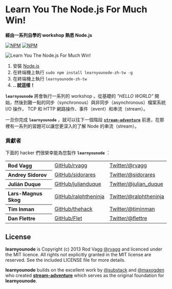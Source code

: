 # Learn You The Node.js For Much Win!

**經由一系列自學的 workshop 熟悉 Node.js**

[![NPM](https://nodei.co/npm/learnyounode.png?downloads=true&&downloadRank=true&stars=true)](https://nodei.co/npm/learnyounode/) [![NPM](https://nodei.co/npm-dl/learnyounode.png?months=3&height=3)](https://nodei.co/npm/learnyounode/)

![Learn You The Node.js For Much Win!](https://raw.github.com/rvagg/learnyounode/master/learnyounode.png)

  1. 安裝 [Node.js](http://nodejs.org/)
  2. 在終端機上執行 `sudo npm install learnyounode-zh-tw -g`
  3. 在終端機上執行 `learnyounode-zh-tw`
  4. **.. 就這樣！**

<b><code>learnyounode</code></b> 將會執行一系列的 workshop 。從基礎的 *"HELLO WORLD"* 開始，然後到難一點的同步（synchronous）與非同步（asynchronous）檔案系統 I/O 操作， TCP 和 HTTP 網路操作、事件（event）和串流（stream）。

一旦你完成 <b><code>learnyounode</code></b> ，就可以往下一個階段 <b><code>[stream-adventure](https://github.com/substack/stream-adventure)</code></b> 前進，在那裡有一系列的習題可以讓您更深入的了解 Node 的串流（stream）。

### 貢獻者

下面的 hacker 們很榮幸能為您製作 <b><code>learnyounode</code></b> ：

<table><tbody>
<tr><th align="left">Rod Vagg</th><td><a href="https://github.com/rvagg">GitHub/rvagg</a></td><td><a href="http://twitter.com/rvagg">Twitter/@rvagg</a></td></tr>
<tr><th align="left">Andrey Sidorov</th><td><a href="https://github.com/sidorares">GitHub/sidorares</a></td><td><a href="http://twitter.com/sidorares">Twitter/@sidorares</a></td></tr>
<tr><th align="left">Julián Duque</th><td><a href="https://github.com/julianduque">GitHub/julianduque</a></td><td><a href="http://twitter.com/julian_duque">Twitter/@julian_duque</a></td></tr>
<tr><th align="left">Lars-Magnus Skog</th><td><a href="https://github.com/ralphtheninja">GitHub/ralphtheninja</a></td><td><a href="http://twitter.com/ralphtheninja">Twitter/@ralphtheninja</a></td></tr>
<tr><th align="left">Tim Inman</th><td><a href="https://github.com/thehack">GitHub/thehack</a></td><td><a href="http://twitter.com/timinman">Twitter/@timinman</a></td></tr>
<tr><th align="left">Dan Flettre</th><td><a href="https://github.com/Flet">GitHub/Flet</a></td><td><a href="http://twitter.com/flettre">Twitter/@flettre</a></td></tr>
</tbody></table>

## License

**learnyounode** is Copyright (c) 2013 Rod Vagg [@rvagg](https://twitter.com/rvagg) and licenced under the MIT licence. All rights not explicitly granted in the MIT license are reserved. See the included LICENSE file for more details.

**learnyounode** builds on the excellent work by [@substack](https://github.com/substack) and [@maxogden](https://github.com/maxogden) who created **[stream-adventure](https://github.com/substack/stream-adventure)** which serves as the original foundation for **learnyounode**.
